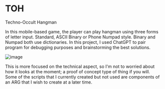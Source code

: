 # TOH
 Techno-Occult Hangman



In this mobile-based game, the player can play hangman using three forms of letter input. Standard, ASCII Binary or Phone Numpad style. Binary and Numpad both use dictionaries. In this project, I used ChatGPT to pair program for debugging purposes and brainstorming the best solutions.

![image](https://user-images.githubusercontent.com/48234494/233802440-c99e79b0-ddf5-4e9d-b553-50ecd125a9ef.png)


This is more focused on the technical aspect, so I'm not to worried about how it looks at the moment; a proof of concept type of thing if you will. Some of the scripts that I currently created but not used are components of an ARG that I wish to create at a later time.
